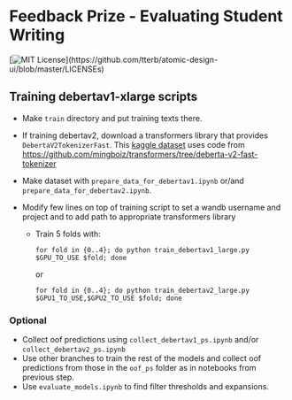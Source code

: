 
# Feedback Prize - Evaluating Student Writing
[![MIT License](https://img.shields.io/apm/l/atomic-design-ui.svg?)](https://github.com/tterb/atomic-design-ui/blob/master/LICENSEs)

## Training debertav1-xlarge scripts

* Make `train` directory and put training texts there.

* If training debertav2, download a transformers library that provides `DebertaV2TokenizerFast`. This [kaggle dataset](https://www.kaggle.com/datasets/sergeichudov/feedbackdebertav2tokenizer) uses code from https://github.com/mingboiz/transformers/tree/deberta-v2-fast-tokenizer


* Make dataset with `prepare_data_for_debertav1.ipynb` or/and `prepare_data_for_debertav2.ipynb`.
* Modify few lines on top of training script to set a wandb username and project and to add path to appropriate transformers library 
  * Train 5 folds with:
  
    ```for fold in {0..4}; do python train_debertav1_large.py $GPU_TO_USE $fold; done```
    
    or
    
    ```for fold in {0..4}; do python train_debertav2_large.py $GPU1_TO_USE,$GPU2_TO_USE $fold; done```
 ### Optional
 
* Collect oof predictions using `collect_debertav1_ps.ipynb` and/or `collect_debertav2_ps.ipynb`
* Use other branches to train the rest of the models and collect oof predictions from those in the `oof_ps` folder as in notebooks from previous step.
* Use `evaluate_models.ipynb` to find filter thresholds and expansions.
   
